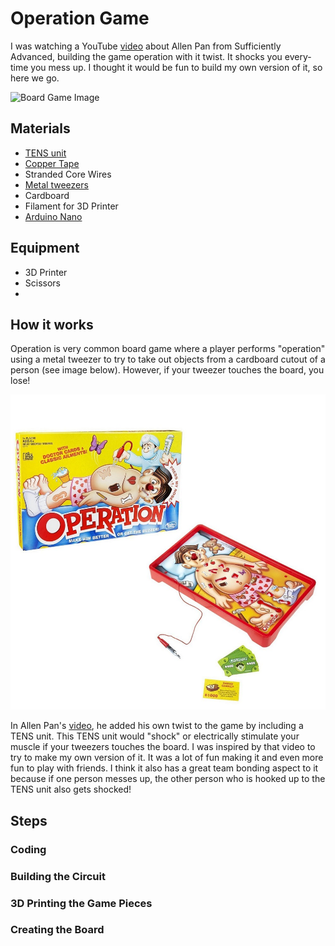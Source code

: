 # Operation Game

I was watching a YouTube [video](https://www.youtube.com/watch?v=Kml6bc-URu4) about Allen Pan from Sufficiently Advanced, building the game operation with it twist. It shocks you every-time you mess up. I thought it would be fun to build my own version of it, so here we go.

![Board Game Image]()

## Materials
- [TENS unit](https://www.amazon.com/gp/product/B00NCRE4GO/ref=ppx_yo_dt_b_search_asin_title?ie=UTF8&psc=1)
- [Copper Tape](https://www.amazon.com/gp/product/B0741ZRP4W/ref=ppx_yo_dt_b_search_asin_title?ie=UTF8&psc=1)
- Stranded Core Wires
- [Metal tweezers](https://www.amazon.com/gp/product/B081GX7NPT/ref=ox_sc_saved_title_2?smid=A2OK7U9CYR0DGE&psc=1)
- Cardboard
- Filament for 3D Printer
- [Arduino Nano](https://www.amazon.com/ELEGOO-Arduino-ATmega328P-Without-Compatible/dp/B0713XK923?ref_=ast_sto_dp&th=1&psc=1)

## Equipment
- 3D Printer
- Scissors
-

## How it works

Operation is very common board game where a player performs "operation" using a metal tweezer to try to take out objects from a cardboard cutout of a person (see image below). However, if your tweezer touches the board, you lose!

![Classic Operation Game](images/classic_operation_game.jpeg)

In Allen Pan's [video](https://www.youtube.com/watch?v=Kml6bc-URu4), he added his own twist to the game by including a TENS unit. This TENS unit would "shock" or electrically stimulate your muscle if your tweezers touches the board. I was inspired by that video to try to make my own version of it. It was a lot of fun making it and even more fun to play with friends. I think it also has a great team bonding aspect to it because if one person messes up, the other person who is hooked up to the TENS unit also gets shocked!

## Steps

### Coding

### Building the Circuit

### 3D Printing the Game Pieces

### Creating the Board
